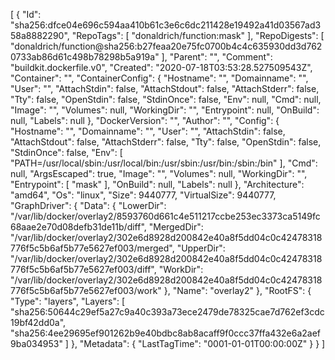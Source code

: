 [
{
"Id": "sha256:dfce04e696c594aa410b61c3e6c6dc211428e19492a41d03567ad358a8882290",
"RepoTags": [
"donaldrich/function:mask"
],
"RepoDigests": [
"donaldrich/function@sha256:b27feaa20e75fc0700b4c4c635930dd3d7620733ab86d61c498b78298b5a919a"
],
"Parent": "",
"Comment": "buildkit.dockerfile.v0",
"Created": "2020-07-18T03:53:28.527509543Z",
"Container": "",
"ContainerConfig": {
"Hostname": "",
"Domainname": "",
"User": "",
"AttachStdin": false,
"AttachStdout": false,
"AttachStderr": false,
"Tty": false,
"OpenStdin": false,
"StdinOnce": false,
"Env": null,
"Cmd": null,
"Image": "",
"Volumes": null,
"WorkingDir": "",
"Entrypoint": null,
"OnBuild": null,
"Labels": null
},
"DockerVersion": "",
"Author": "",
"Config": {
"Hostname": "",
"Domainname": "",
"User": "",
"AttachStdin": false,
"AttachStdout": false,
"AttachStderr": false,
"Tty": false,
"OpenStdin": false,
"StdinOnce": false,
"Env": [
"PATH=/usr/local/sbin:/usr/local/bin:/usr/sbin:/usr/bin:/sbin:/bin"
],
"Cmd": null,
"ArgsEscaped": true,
"Image": "",
"Volumes": null,
"WorkingDir": "",
"Entrypoint": [
"mask"
],
"OnBuild": null,
"Labels": null
},
"Architecture": "amd64",
"Os": "linux",
"Size": 9440777,
"VirtualSize": 9440777,
"GraphDriver": {
"Data": {
"LowerDir": "/var/lib/docker/overlay2/8593760d661c4e511217ccbe253ec3373ca5149fc68aae2e70d08defb31de11b/diff",
"MergedDir": "/var/lib/docker/overlay2/302e6d8928d200842e40a8f5dd04c0c42478318776f5c5b6af5b77e5627ef003/merged",
"UpperDir": "/var/lib/docker/overlay2/302e6d8928d200842e40a8f5dd04c0c42478318776f5c5b6af5b77e5627ef003/diff",
"WorkDir": "/var/lib/docker/overlay2/302e6d8928d200842e40a8f5dd04c0c42478318776f5c5b6af5b77e5627ef003/work"
},
"Name": "overlay2"
},
"RootFS": {
"Type": "layers",
"Layers": [
"sha256:50644c29ef5a27c9a40c393a73ece2479de78325cae7d762ef3cdc19bf42dd0a",
"sha256:4ee29695ef901262b9e40bdbc8ab8acaff9f0ccc37ffa432e6a2aef9ba034953"
]
},
"Metadata": {
"LastTagTime": "0001-01-01T00:00:00Z"
}
}
]
